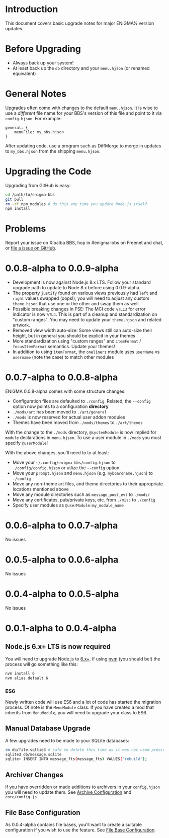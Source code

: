 # Introduction
This document covers basic upgrade notes for major ENiGMA½ version updates.


# Before Upgrading
* Always back up your system! 
* At least back up the `db` directory and your `menu.hjson` (or renamed equivalent)


# General Notes
Upgrades often come with changes to the default `menu.hjson`. It is wise to 
use a *different* file name for your BBS's version of this file and point to
it via `config.hjson`. For example:

```hjson
general: {
	menuFile: my_bbs.hjson
}
```

After updating code, use a program such as DiffMerge to merge in updates to
`my_bbs.hjson` from the shipping `menu.hjson`.


# Upgrading the Code
Upgrading from GitHub is easy:

```bash
cd /path/to/enigma-bbs
git pull
rm -rf npm_modules # do this any time you update Node.js itself
npm install
```


# Problems
Report your issue on Xibalba BBS, hop in #enigma-bbs on Freenet and chat, or
[file a issue on GitHub](https://github.com/NuSkooler/enigma-bbs/issues).

# 0.0.8-alpha to 0.0.9-alpha
* Development is now against Node.js 8.x LTS. Follow your standard upgrade path to update to Node 8.x before using 0.0.9-alpha.
* The property `justify` found on various views previously had `left` and `right` values swapped (oops!); you will need to adjust any custom `theme.hjson` that use one or the other and swap them as well.
* Possible breaking changes in FSE: The MCI code `%TL13` for error indicator is now `%TL4`. This is part of a cleanup and standardization on "custom ranges". You may need to update your `theme.hjson` and related artwork.
* Removed view width auto-size: Some views still can auto-size their height, but in general you should be explicit in your themes
* More standardization using "custom ranges" and `itemFormat` / `focusItemFormat` semantics. Update your themes!
* In addition to using `itemFormat`, the `onelinerz` module uses `userName` vs `username` (note the case) to match other modules


# 0.0.7-alpha to 0.0.8-alpha
ENiGMA 0.0.8-alpha comes with some structure changes:
* Configuration files are defaulted to `./config`. Related, the `--config` option now points to a configuration **directory**
* `./mods/art` has been moved to `./art/general`
* `./mods` is now reserved for actual user addon modules
* Themes have been moved from `./mods/themes` to `./art/themes`

With the change to the `./mods` directory, `@systemModule` is now implied for `module` declarations in `menu.hjson`. To use a user module in `./mods` you must specify `@userModule`!

With the above changes, you'll need to to at least:
* Move your `~/.config/enigma-bbs/config.hjson` to `./config/config.hjson` or utlize the `--config` option. 
* Move your `prompt.hjson` and `menu.hjson` (e.g. `myboardname.hjson`) to `./config`
* Move any non-theme art files, and theme directories to their appropriate locations mentioned above
* Move any module directories such as `message_post_evt` to `./mods/`
* Move any certificates, pub/private keys, etc. from `./misc` to `./config`
* Specify user modules as `@userModule:my_module_name`

# 0.0.6-alpha to 0.0.7-alpha
No issues

# 0.0.5-alpha to 0.0.6-alpha
No issues

# 0.0.4-alpha to 0.0.5-alpha
No issues

# 0.0.1-alpha to 0.0.4-alpha
## Node.js 6.x+ LTS is now **required**
You will need to upgrade Node.js to [6.x+](https://github.com/nodejs/node/blob/master/doc/changelogs/CHANGELOG_V6.md). If using [nvm](https://github.com/creationix/nvm) (you should be!) the process will go something like this:
```bash
nvm install 6
nvm alias default 6
```

### ES6
Newly written code will use ES6 and a lot of code has started the migration process. Of note is the `MenuModule` class. If you have created a mod that inherits from `MenuModule`, you will need to upgrade your class to ES6.

## Manual Database Upgrade
A few upgrades need to be made to your SQLite databases:

```bash
rm db/file.sqltie3 # safe to delete this time as it was not used previously
sqlite3 db/message.sqlite
sqlite> INSERT INTO message_fts(message_fts) VALUES('rebuild');
```

## Archiver Changes
If you have overridden or made additions to archivers in your `config.hjson` you will need to update them. See [Archive Configuration](docs/archive.md) and `core/config.js`

## File Base Configuration
As 0.0.4-alpha contains file bases, you'll want to create a suitable configuration if you wish to use the feature. See [File Base Configuration](docs/file_base.md).
